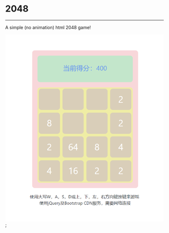 # 2048
---
A simple (no animation) html 2048 game!

![screenshot](https://github.com/Troublor/2048/raw/master/screenshot.png);
